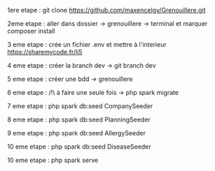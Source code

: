 1ere etape : git clone https://github.com/maxencelgy/Grenouillere.git

2eme etape : aller dans dossier -> grenouillere -> terminal et marquer composer install

3 eme etape : crée un fichier .env et mettre à l'interieur https://sharemycode.fr/li5

4 eme etape : créer la branch dev -> git branch dev

5 eme etape : créer une bdd -> grenouillere

6 eme etape : /!\ à faire une seule fois -> php spark migrate

7 eme etape : php spark db:seed CompanySeeder

8 eme etape : php spark db:seed PlanningSeeder

9 eme etape : php spark db:seed AllergySeeder

10 eme etape : php spark db:seed DiseaseSeeder

10 eme etape : php spark serve
